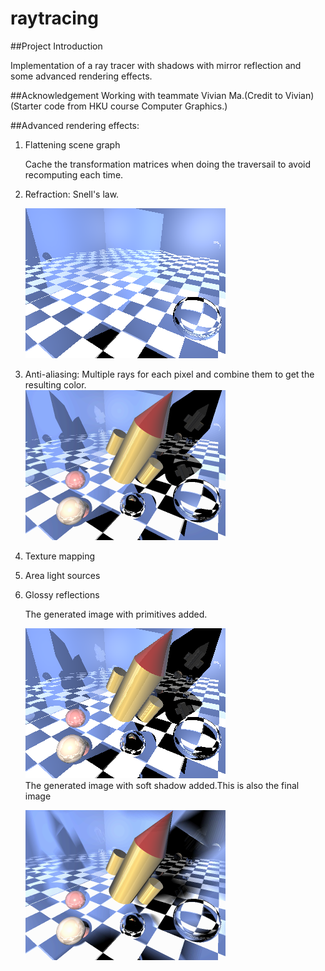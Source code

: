 # raytracing

##Project Introduction

Implementation of  a ray tracer with shadows with mirror reflection and some advanced rendering effects.

##Acknowledgement
Working with teammate Vivian Ma.(Credit to Vivian)  
(Starter code from HKU course Computer Graphics.)  

##Advanced rendering effects:

1. Flattening scene graph  

	Cache the transformation matrices when doing the traversail to avoid recomputing each time.

2. Refraction: Snell's law.

	![The generated image with refraction added](./images/refraction.bmp)
3. Anti-aliasing: Multiple rays for each pixel and combine them to get the resulting color.  
	![The generated image with anti-aliasing added](./images/antialiasing.bmp)
4. Texture mapping
6. Area light sources
7. Glossy reflections   
	
	The generated image with primitives added.   
	
	![The generated image with primitives added](./images/Add_primitives.bmp)  
	The generated image with soft shadow added.This is also the final image   
	
	![The generated image with soft shadow added.This is also the final image](./images/soft-shadow-final.bmp)
